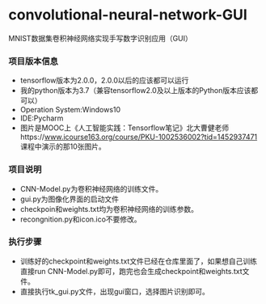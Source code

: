 # convolutional-neural-network-GUI
MNIST数据集卷积神经网络实现手写数字识别应用（GUI）

### 项目版本信息
* tensorflow版本为2.0.0，2.0.0以后的应该都可以运行
* 我的python版本为3.7（兼容tensorflow2.0及以上版本的Python版本应该都可以）
* Operation System:Windows10
* IDE:Pycharm
* 图片是MOOC上《人工智能实践：Tensorflow笔记》北大曹健老师https://www.icourse163.org/course/PKU-1002536002?tid=1452937471 课程中演示的那10张图片。
### 项目说明
* CNN-Model.py为卷积神经网络的训练文件。
* gui.py为图像化界面的启动文件
* checkpoin和weights.txt均为卷积神经网络的训练参数。
* recongnition.py和icon.ico不要修改。
### 执行步骤
* 训练好的checkpoint和weights.txt文件已经在仓库里面了，如果想自己训练直接run CNN-Model.py即可，跑完也会生成checkpoint和weights.txt文件。
* 直接执行tk_gui.py文件，出现gui窗口，选择图片识别即可。
